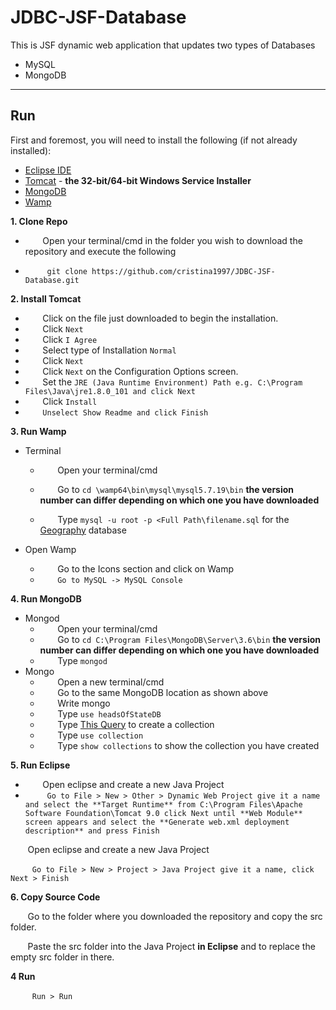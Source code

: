 # JDBC-JSF-Database

This is JSF dynamic web application that updates two types of Databases
* MySQL 
* MongoDB

***

## Run
First and foremost, you will need to install the following (if not already installed):
  * [Eclipse IDE](https://eclipse.org/downloads/eclipse-packages/)
  * [Tomcat](https://tomcat.apache.org/download-90.cgi) - **the 32-bit/64-bit Windows Service Installer**
  * [MongoDB](https://www.mongodb.com/download-center#community)
  * [Wamp](http://www.wampserver.com/en/)
  
  
**1. Clone Repo**
 * &nbsp;&nbsp;&nbsp;&nbsp;&nbsp;&nbsp;&nbsp;Open your terminal/cmd in the folder you wish to download the repository and execute the following

 * &nbsp;&nbsp;&nbsp;&nbsp;&nbsp;&nbsp;&nbsp;``` git clone https://github.com/cristina1997/JDBC-JSF-Database.git```

**2. Install Tomcat**
 * &nbsp;&nbsp;&nbsp;&nbsp;&nbsp;&nbsp;&nbsp;Click on the file just downloaded to begin the installation.
 * &nbsp;&nbsp;&nbsp;&nbsp;&nbsp;&nbsp;&nbsp;Click ```Next```
 * &nbsp;&nbsp;&nbsp;&nbsp;&nbsp;&nbsp;&nbsp;Click ```I Agree```
 * &nbsp;&nbsp;&nbsp;&nbsp;&nbsp;&nbsp;&nbsp;Select type of Installation ```Normal```
 * &nbsp;&nbsp;&nbsp;&nbsp;&nbsp;&nbsp;&nbsp;Click ```Next```
 * &nbsp;&nbsp;&nbsp;&nbsp;&nbsp;&nbsp;&nbsp;Click ```Next``` on the Configuration Options screen.
 * &nbsp;&nbsp;&nbsp;&nbsp;&nbsp;&nbsp;&nbsp;Set the ```JRE (Java Runtime Environment) Path e.g. C:\Program Files\Java\jre1.8.0_101 and click Next```
 * &nbsp;&nbsp;&nbsp;&nbsp;&nbsp;&nbsp;&nbsp;Click ```Install```
 * &nbsp;&nbsp;&nbsp;&nbsp;&nbsp;&nbsp;&nbsp;```Unselect Show Readme and click Finish```


**3. Run Wamp**
  * Terminal
    - &nbsp;&nbsp;&nbsp;&nbsp;&nbsp;&nbsp;&nbsp;Open your terminal/cmd 
    - &nbsp;&nbsp;&nbsp;&nbsp;&nbsp;&nbsp;&nbsp;Go to ```cd \wamp64\bin\mysql\mysql5.7.19\bin``` **the version number can differ depending on which one you have downloaded**
    
    
    - &nbsp;&nbsp;&nbsp;&nbsp;&nbsp;&nbsp;&nbsp;Type ```mysql -u root -p <Full Path\filename.sql``` for the [Geography](https://github.com/cristina1997/JDBC-JSF-Database/blob/master/geography.sql) database

  * Open Wamp
    - &nbsp;&nbsp;&nbsp;&nbsp;&nbsp;&nbsp;&nbsp;Go to the Icons section and click on Wamp
    - &nbsp;&nbsp;&nbsp;&nbsp;&nbsp;&nbsp;&nbsp;```Go to MySQL -> MySQL Console```

**4. Run MongoDB**
  * Mongod
    - &nbsp;&nbsp;&nbsp;&nbsp;&nbsp;&nbsp;&nbsp;Open your terminal/cmd 
    - &nbsp;&nbsp;&nbsp;&nbsp;&nbsp;&nbsp;&nbsp;Go to ```cd C:\Program Files\MongoDB\Server\3.6\bin``` **the version number can differ depending on which one you have downloaded**
    - &nbsp;&nbsp;&nbsp;&nbsp;&nbsp;&nbsp;&nbsp;Type ```mongod```
  * Mongo
    - &nbsp;&nbsp;&nbsp;&nbsp;&nbsp;&nbsp;&nbsp;Open a new terminal/cmd 
    - &nbsp;&nbsp;&nbsp;&nbsp;&nbsp;&nbsp;&nbsp;Go to the same MongoDB location as shown above
    - &nbsp;&nbsp;&nbsp;&nbsp;&nbsp;&nbsp;&nbsp;Write mongo
    - &nbsp;&nbsp;&nbsp;&nbsp;&nbsp;&nbsp;&nbsp;Type ```use headsOfStateDB```
    - &nbsp;&nbsp;&nbsp;&nbsp;&nbsp;&nbsp;&nbsp;Type [This Query](https://github.com/cristina1997/JDBC-JSF-Database/blob/master/headsOfStateDB.txt) to create a collection
    - &nbsp;&nbsp;&nbsp;&nbsp;&nbsp;&nbsp;&nbsp;Type ```use collection```
    - &nbsp;&nbsp;&nbsp;&nbsp;&nbsp;&nbsp;&nbsp;Type ```show collections``` to show the collection you have created
    
**5. Run Eclipse**
 * &nbsp;&nbsp;&nbsp;&nbsp;&nbsp;&nbsp;&nbsp;Open eclipse and create a new Java Project
 * &nbsp;&nbsp;&nbsp;&nbsp;&nbsp;&nbsp;&nbsp;``` Go to File > New > Other > Dynamic Web Project give it a name and select the **Target Runtime** from C:\Program Files\Apache Software Foundation\Tomcat 9.0 click Next until **Web Module** screen appears and select the **Generate web.xml deployment description** and press Finish```

&nbsp;&nbsp;&nbsp;&nbsp;&nbsp;&nbsp;&nbsp;Open eclipse and create a new Java Project

&nbsp;&nbsp;&nbsp;&nbsp;&nbsp;&nbsp;&nbsp;``` Go to File > New > Project > Java Project give it a name, click Next > Finish```

**6. Copy Source Code**

&nbsp;&nbsp;&nbsp;&nbsp;&nbsp;&nbsp;&nbsp;Go to the folder where you downloaded the repository and copy the src folder.

&nbsp;&nbsp;&nbsp;&nbsp;&nbsp;&nbsp;&nbsp;Paste the src folder into the Java Project **in Eclipse** and to replace the empty src folder in there.

**4 Run**

&nbsp;&nbsp;&nbsp;&nbsp;&nbsp;&nbsp;&nbsp;``` Run > Run```
